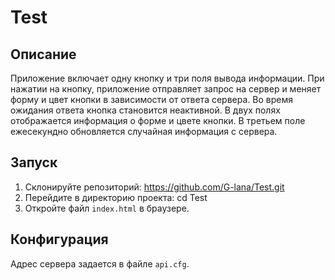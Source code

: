# Test

## Описание

Приложение включает одну кнопку и три поля вывода информации. При нажатии на кнопку, приложение отправляет запрос на сервер и меняет форму и цвет кнопки в зависимости от ответа сервера. Во время ожидания ответа кнопка становится неактивной. В двух полях отображается информация о форме и цвете кнопки. В третьем поле ежесекундно обновляется случайная информация с сервера.

## Запуск

1. Склонируйте репозиторий: https://github.com/G-lana/Test.git
2. Перейдите в директорию проекта: cd Test
3. Откройте файл `index.html` в браузере.

## Конфигурация

Адрес сервера задается в файле `api.cfg`.


